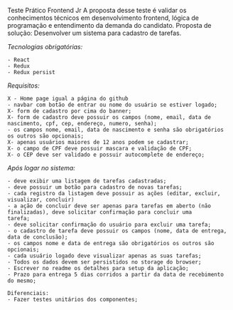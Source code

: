 Teste Prático Frontend Jr
A proposta desse teste é validar os conhecimentos técnicos em desenvolvimento frontend, lógica de programação e
entendimento da demanda do candidato.
Proposta de solução:
Desenvolver um sistema para cadastro de tarefas.

*Tecnologias obrigatórias:*

	- React
	- Redux
	- Redux persist 
	
*Requisitos:*

	X - Home page igual a página do github
	- navbar com botão de entrar ou nome do usuário se estiver logado;
	X- form de cadastro por cima do banner;
	X- form de cadastro deve possuir os campos (nome, email, data de nascimento, cpf, cep, endereço, numero, senha);
	- os campos nome, email, data de nascimento e senha são obrigatórios os outros são opcionais;
	X- apenas usuários maiores de 12 anos podem se cadastrar;
	X- o campo de CPF deve possuir mascara e validação de CPF;
	X- o CEP deve ser validado e possuir autocomplete de endereço;
	
*Após logar no sistema:*

	- deve exibir uma listagem de tarefas cadastradas;
	- deve possuir um botão para cadastro de novas tarefas;
	- cada registro da listagem deve possuir as ações (editar, excluir, visualizar, concluir)
	- a ação de concluir deve ser apenas para tarefas em aberto (não finalizadas), deve solicitar confirmação para concluir uma
	tarefa;
	- deve solicitar confirmação do usuário para excluir uma tarefa;
	- o cadastro de tarefa deve possuir os campos (nome, data de entrega, data de conclusão);
	- os campos nome e data de entrega são obrigatórios os outros são opcionais;
	- cada usuário logado deve visualizar apenas as suas tarefas;
	- Todos os dados devem ser persistidos no storage do browser;
	- Escrever no readme os detalhes para setup da aplicação;
	- Prazo para entrega 5 dias corridos a partir da data de recebimento do mesmo;
	
	Diferenciais:
	- Fazer testes unitários dos componentes;
